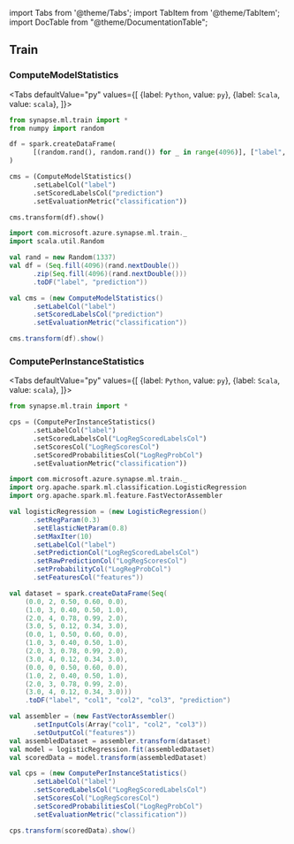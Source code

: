 import Tabs from '@theme/Tabs';
import TabItem from '@theme/TabItem';
import DocTable from "@theme/DocumentationTable";




## Train

### ComputeModelStatistics

<Tabs
defaultValue="py"
values={[
{label: `Python`, value: `py`},
{label: `Scala`, value: `scala`},
]}>
<TabItem value="py">

<!--pytest-codeblocks:cont-->

```python
from synapse.ml.train import *
from numpy import random

df = spark.createDataFrame(
      [(random.rand(), random.rand()) for _ in range(4096)], ["label", "prediction"]
)

cms = (ComputeModelStatistics()
      .setLabelCol("label")
      .setScoredLabelsCol("prediction")
      .setEvaluationMetric("classification"))

cms.transform(df).show()
```

</TabItem>
<TabItem value="scala">

```scala
import com.microsoft.azure.synapse.ml.train._
import scala.util.Random

val rand = new Random(1337)
val df = (Seq.fill(4096)(rand.nextDouble())
      .zip(Seq.fill(4096)(rand.nextDouble()))
      .toDF("label", "prediction"))

val cms = (new ComputeModelStatistics()
      .setLabelCol("label")
      .setScoredLabelsCol("prediction")
      .setEvaluationMetric("classification"))

cms.transform(df).show()
```

</TabItem>
</Tabs>

<DocTable className="ComputeModelStatistics"
py="synapse.ml.train.html#module-synapse.ml.train.ComputeModelStatistics"
scala="com/microsoft/azure/synapse/ml/train/ComputeModelStatistics.html"
csharp="classSynapse_1_1ML_1_1Train_1_1ComputeModelStatistics.html"
sourceLink="https://github.com/microsoft/SynapseML/blob/master/core/src/main/scala/com/microsoft/azure/synapse/ml/train/ComputeModelStatistics.scala" />


### ComputePerInstanceStatistics

<Tabs
defaultValue="py"
values={[
{label: `Python`, value: `py`},
{label: `Scala`, value: `scala`},
]}>
<TabItem value="py">




<!--pytest-codeblocks:cont-->

```python
from synapse.ml.train import *

cps = (ComputePerInstanceStatistics()
      .setLabelCol("label")
      .setScoredLabelsCol("LogRegScoredLabelsCol")
      .setScoresCol("LogRegScoresCol")
      .setScoredProbabilitiesCol("LogRegProbCol")
      .setEvaluationMetric("classification"))
```

</TabItem>
<TabItem value="scala">

```scala
import com.microsoft.azure.synapse.ml.train._
import org.apache.spark.ml.classification.LogisticRegression
import org.apache.spark.ml.feature.FastVectorAssembler

val logisticRegression = (new LogisticRegression()
      .setRegParam(0.3)
      .setElasticNetParam(0.8)
      .setMaxIter(10)
      .setLabelCol("label")
      .setPredictionCol("LogRegScoredLabelsCol")
      .setRawPredictionCol("LogRegScoresCol")
      .setProbabilityCol("LogRegProbCol")
      .setFeaturesCol("features"))

val dataset = spark.createDataFrame(Seq(
    (0.0, 2, 0.50, 0.60, 0.0),
    (1.0, 3, 0.40, 0.50, 1.0),
    (2.0, 4, 0.78, 0.99, 2.0),
    (3.0, 5, 0.12, 0.34, 3.0),
    (0.0, 1, 0.50, 0.60, 0.0),
    (1.0, 3, 0.40, 0.50, 1.0),
    (2.0, 3, 0.78, 0.99, 2.0),
    (3.0, 4, 0.12, 0.34, 3.0),
    (0.0, 0, 0.50, 0.60, 0.0),
    (1.0, 2, 0.40, 0.50, 1.0),
    (2.0, 3, 0.78, 0.99, 2.0),
    (3.0, 4, 0.12, 0.34, 3.0)))
    .toDF("label", "col1", "col2", "col3", "prediction")

val assembler = (new FastVectorAssembler()
      .setInputCols(Array("col1", "col2", "col3"))
      .setOutputCol("features"))
val assembledDataset = assembler.transform(dataset)
val model = logisticRegression.fit(assembledDataset)
val scoredData = model.transform(assembledDataset)

val cps = (new ComputePerInstanceStatistics()
      .setLabelCol("label")
      .setScoredLabelsCol("LogRegScoredLabelsCol")
      .setScoresCol("LogRegScoresCol")
      .setScoredProbabilitiesCol("LogRegProbCol")
      .setEvaluationMetric("classification"))

cps.transform(scoredData).show()
```

</TabItem>
</Tabs>

<DocTable className="ComputePerInstanceStatistics"
py="synapse.ml.train.html#module-synapse.ml.train.ComputePerInstanceStatistics"
scala="com/microsoft/azure/synapse/ml/train/ComputePerInstanceStatistics.html"
csharp="classSynapse_1_1ML_1_1Train_1_1ComputePerInstanceStatistics.html"
sourceLink="https://github.com/microsoft/SynapseML/blob/master/core/src/main/scala/com/microsoft/azure/synapse/ml/train/ComputePerInstanceStatistics.scala" />
